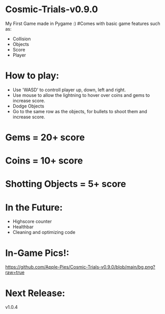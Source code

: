 # Cosmic-Trials-v0.9.0
My First Game made in Pygame :)
#Comes with basic game features such as:
 - Collision
 - Objects
 - Score
 - Player
# How to play:
 - Use 'WASD' to controll player up, down, left and right.
 - Use mouse to allow the lightning to hover over coins and gems to increase score. 
 - Dodge Objects
 - Go to the same row as the objects, for bullets to shoot them and increase score.
 # Gems = 20+ score
 # Coins = 10+ score
 # Shotting Objects = 5+ score 
# In the Future:
 - Highscore counter
 - Healthbar
 - Cleaning and optimizing code
# In-Game Pics!:
https://github.com/Apple-Pies/Cosmic-Trials-v0.9.0/blob/main/bg.png?raw=true



# Next Release:
v1.0.4
